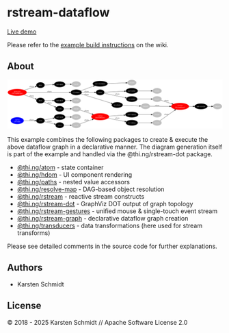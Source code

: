 # rstream-dataflow

[Live demo](https://demo.thi.ng/umbrella/rstream-dataflow/)

Please refer to the [example build
instructions](https://github.com/thi-ng/umbrella/wiki/Example-build-instructions)
on the wiki.

## About

![dataflow graph](https://raw.githubusercontent.com/thi-ng/umbrella/develop/assets/examples/rs-dflow.png)

This example combines the following packages to create & execute the
above dataflow graph in a declarative manner. The diagram generation
itself is part of the example and handled via the @thi.ng/rstream-dot
package.

- [@thi.ng/atom](https://github.com/thi-ng/umbrella/tree/develop/packages/atom) - state container
- [@thi.ng/hdom](https://github.com/thi-ng/umbrella/tree/develop/packages/hdom) - UI component rendering
- [@thi.ng/paths](https://github.com/thi-ng/umbrella/tree/develop/packages/paths) - nested value accessors
- [@thi.ng/resolve-map](https://github.com/thi-ng/umbrella/tree/develop/packages/resolve-map) - DAG-based object resolution
- [@thi.ng/rstream](https://github.com/thi-ng/umbrella/tree/develop/packages/rstream) - reactive stream constructs
- [@thi.ng/rstream-dot](https://github.com/thi-ng/umbrella/tree/develop/packages/rstream-dot) - GraphViz DOT output of graph topology
- [@thi.ng/rstream-gestures](https://github.com/thi-ng/umbrella/tree/develop/packages/rstream-gestures) - unified mouse & single-touch event stream
- [@thi.ng/rstream-graph](https://github.com/thi-ng/umbrella/tree/develop/packages/rstream-graph) - declarative dataflow graph creation
- [@thi.ng/transducers](https://github.com/thi-ng/umbrella/tree/develop/packages/transducers) - data transformations (here used for stream transforms)

Please see detailed comments in the source code for further explanations.

## Authors

- Karsten Schmidt

## License

&copy; 2018 - 2025 Karsten Schmidt // Apache Software License 2.0
